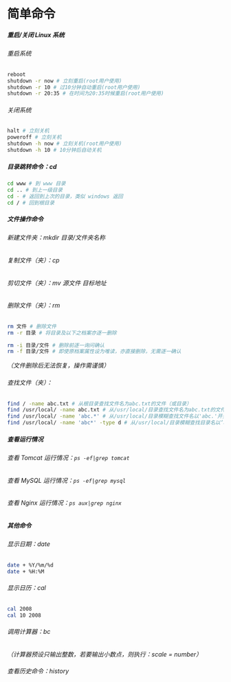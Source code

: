 # 简单命令

##### 重启/关闭 Linux 系统

###### 重启系统

````bash
reboot
shutdown -r now # 立刻重启(root用户使用)
shutdown -r 10 # 过10分钟自动重启(root用户使用)
shutdown -r 20:35 # 在时间为20:35时候重启(root用户使用)
````

######  关闭系统

````bash
halt # 立刻关机
poweroff # 立刻关机
shutdown -h now # 立刻关机(root用户使用)
shutdown -h 10 # 10分钟后自动关机
````

##### 目录跳转命令：cd

````bash
cd www # 到 www 目录
cd .. # 到上一级目录
cd - # 返回到上次的目录，类似 windows 返回
cd / # 回到根目录
````

##### 文件操作命令

###### 新建文件夹：mkdir 目录/文件夹名称

###### 复制文件（夹）：cp

###### 剪切文件（夹）：mv 源文件 目标地址

###### 删除文件（夹）：rm

````bash
rm 文件 # 删除文件
rm -r 目录 # 将目录及以下之档案亦逐一删除

rm -i 目录/文件 # 删除前逐一询问确认
rm -f 目录/文件 # 即使原档案属性设为唯读，亦直接删除，无需逐一确认
````

*（文件删除后无法恢复，操作需谨慎）*

###### 查找文件（夹）：

````bash
find / -name abc.txt # 从根目录查找文件名为abc.txt的文件（或目录）
find /usr/local/ -name abc.txt # 从/usr/local/目录查找文件名为abc.txt的文件（或目录）
find /usr/local/ -name 'abc.*' # 从/usr/local/目录模糊查找文件名以'abc.'开头的文件（或目录）
find /usr/local/ -name 'abc*' -type d # 从/usr/local/目录模糊查找目录名以‘abc’开头的目录
````

##### 查看运行情况

###### 查看 Tomcat 运行情况：`ps -ef|grep tomcat`

###### 查看 MySQL 运行情况：`ps -ef|grep mysql`

###### 查看 Nginx 运行情况：`ps aux|grep nginx`

##### 其他命令

###### 显示日期：date

```bash
date + %Y/%m/%d
date + %H:%M
```

###### 显示日历：cal

```bash
cal 2008
cal 10 2008
```

###### 调用计算器：bc

*（计算器预设只输出整数，若要输出小数点，则执行：scale = number）*

###### 查看历史命令：history